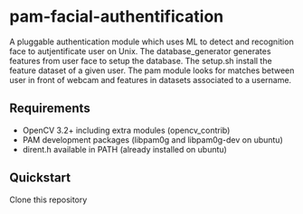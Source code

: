 # pam-facial-authentification

A pluggable authentication module which uses ML to detect and recognition face 
to autjentificate user on Unix. The database_generator generates features from
user face to setup the database. The setup.sh install the feature dataset of 
a given user. The pam module looks for matches between user in front of webcam 
and features in datasets associated to a username. 



Requirements
------------
- OpenCV 3.2+ including extra modules (opencv_contrib)
- PAM development packages (libpam0g and libpam0g-dev on ubuntu)
- dirent.h available in PATH (already installed on ubuntu)

Quickstart
----------
Clone this repository
```




